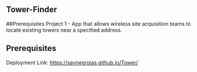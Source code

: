 ## Tower-Finder
##Prerequisites
Project 1 - App that allows wireless site acquisition teams to locate existing towers near a specified address.
## Prerequisites

Deployment Link: https://saynegrojas.github.io/Tower/
